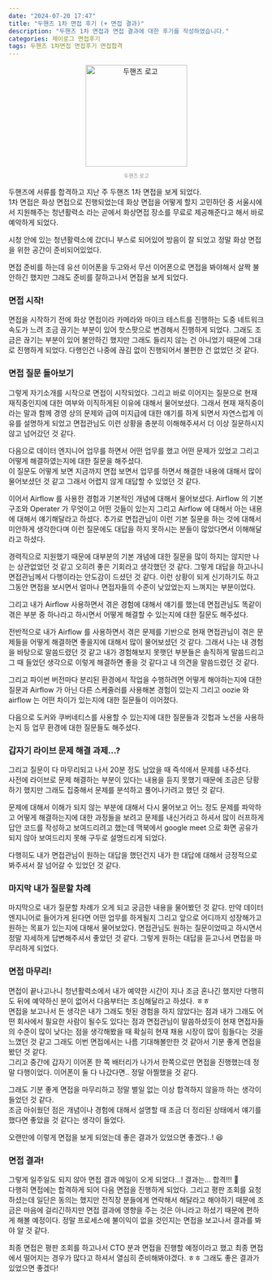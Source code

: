 ```yaml
---
date: "2024-07-20 17:47"
title: "두핸즈 1차 면접 후기 (+ 면접 결과)"
description: "두핸즈 1차 면접과 면접 결과에 대한 후기를 작성하였습니다."
categories: 제이로그 면접후기
tags: 두핸즈 1차면접 면접후기 면접합격
---
```


<div style="text-align: center;">
    <img width="200" alt="두핸즈 로고" src="https://github.com/user-attachments/assets/95303ccd-70be-40db-bab3-e7d62a93c7b3">
    <p style="font-size: 10px; text-align: center; opacity: 0.5;">두핸즈 로고</p>
</div>

두핸즈에 서류를 합격하고 지난 주 두핸즈 1차 면접을 보게 되었다.  
1차 면접은 화상 면접으로 진행되었는데 화상 면접을 어떻게 할지 고민하던 중 서울시에서 지원해주는 청년활력소 라는 곧에서 화상면접 장소를 무료로 제공해준다고 해서 바로 예악하게 되었다.  

시청 안에 있는 청년활력소에 갔더니 부스로 되어있어 방음이 잘 되었고 정말 화상 면접을 위한 공간이 준비되어있었다.  

면접 준비를 하는데 유선 이어폰을 두고와서 무선 이어폰으로 면접을 봐야해서 살짝 불안하긴 했지만 그래도 준비를 잘하고나서 면접을 보게 되었다.  

### 면접 시작!

면접을 시작하기 전에 화상 면접이라 카메라와 마이크 테스트를 진행하는 도중 네트워크 속도가 느려 조금 끊기는 부분이 있어 핫스팟으로 변경해서 진행하게 되었다.
그래도 조금은 끊기는 부분이 있어 불안하긴 했지만 그래도 들리지 않는 건 아니었기 때문에 그대로 진행하게 되었다. 다행인건 나중에 끊김 없이 진행되어서 불편한 건 없었던 것 같다.  

### 면접 질문 돌아보기 

그렇게 자기소개를 시작으로 면접이 시작되었다. 그리고 바로 이어지는 질문으로 현재 재직중인지에 대한 여부와 이직하게된 이유에 대해서 물어보셨다.
그래서 현재 재직중이라는 말과 함께 경영 상의 문제와 급여 미지급에 대한 얘기를 하게 되면서 자연스럽게 이유를 설명하게 되었고 면접관님도 이런 상황을 충분히 이해해주셔서 더 이상 질문하시지 않고 넘어갔던 것 같다.  

다음으로 데이터 엔지니어 업무를 하면서 어떤 업무를 했고 어떤 문제가 있었고 그리고 어떻게 해결하였는지에 대한 질문을 해주셨다.  
이 질문도 어떻게 보면 지금까지 면접 보면서 업무를 하면서 해결한 내용에 대해서 많이 물어보셨던 것 같고 그래서 어렵지 않게 대답할 수 있었던 것 같다.  

이어서 Airflow 를 사용한 경험과 기본적인 개념에 대해서 물어보셨다. Airflow 의 기본 구조와 Operater 가 무엇이고 어떤 것들이 있는지 그리고 Airflow 에 대해서 아는 내용에 대해서 얘기해달라고 하셨다. 
추가로 면접관님이 이런 기본 질문을 하는 것에 대해서 미안하게 생각한다며 이런 질문에도 대답을 하지 못하시는 분들이 많았다면서 이해해달라고 하셨다.  

경력직으로 지원했기 때문에 대부분의 기본 개념에 대한 질문을 많이 하지는 않지만 나는 상관없었던 것 같고 오히려 좋은 기회라고 생각했던 것 같다. 그렇게 대답을 하고나니 면접관님께서 다행이라는 안도감이 드셨던 것 같다. 
이런 상황이 되게 신기하기도 하고 그동안 면접을 보시면서 얼마나 면접자들의 수준이 낮았었는지 느껴지는 부분이었다.  

그리고 내가 Airflow 사용하면서 겪은 경험에 대해서 얘기를 했는데 면접관님도 똑같이 겪은 부분 중 하나라고 하시면서 어떻게 해결할 수 있는지에 대한 질문도 해주셨다.  

전반적으로 내가 Airflow 를 사용하면서 겪은 문제를 기반으로 현재 면접관님이 겪은 문제들을 어떻게 해결하면 좋을지에 대해서 많이 물어보셨던 것 같다.
그래서 나는 내 경험을 바탕으로 말씀드렸던 것 같고 내가 경험해보지 못햇던 부분들은 솔직하게 말씀드리고 그 때 들었던 생각으로 이렇게 해결하면 좋을 것 같다고 내 의견을 말씀드렸던 것 같다.  

그리고 파이썬 버전마다 분리된 환경에서 작업을 수행하려면 어떻게 해야하는지에 대한 질문과 Airflow 가 아닌 다른 스케줄러를 사용해본 경험이 있는지 그리고 oozie 와 airflow 는 어떤 차이가 있는지에 대한 질문들이 이어졌다.  

다음으로 도커와 쿠버네티스를 사용할 수 있는지에 대한 질문들과 깃헙과 노션을 사용하는지 등 업무 환경에 대한 질문들도 해주셨다.  

### 갑자기 라이브 문제 해결 과제...?

그리고 질문이 다 마무리되고 나서 20분 정도 남았을 때 즉석에서 문제를 내주셨다.  
사전에 라이브로 문제 해결하는 부분이 있다는 내용을 듣지 못했기 때문에 조금은 당황하기 했지만 그래도 집중해서 문제를 분석하고 풀어나가려고 했던 것 같다.  

문제에 대해서 이해가 되지 않는 부분에 대해서 다시 물어보고 어느 정도 문제를 파악하고 어떻게 해결하는지에 대한 과정들을 보려고 문제를 내신거라고 하셔서 많이 러프하게 답안 코드를 작성하고 보여드리려고 했는데
맥북에서 google meet 으로 화면 공유가 되지 않아 보여드리지 못해 구두로 설명드리게 되었다.  

다행히도 내가 면접관님이 원하는 대답을 했던건지 내가 한 대답에 대해서 긍정적으로 봐주셔서 잘 넘어갈 수 있었던 것 같다.  

### 마지막 내가 질문할 차례

마지막으로 내가 질문할 차례가 오게 되고 궁금한 내용을 물어봤던 것 같다. 만약 데이터 엔지니어로 들어가게 된다면 어떤 업무를 하게될지 그리고 앞으로 어디까지 성장해가고 원하는 목표가 있는지에 대해서 물어보았다. 
면접관님도 원하는 질문이었따고 하시면서 정말 자세하게 답변해주셔서 좋았던 것 같다. 그렇게 원하는 대답을 듣고나서 면접을 마무리하게 되었다.  

### 면접 마무리!

면접이 끝나고나니 청년활력소에서 내가 예약한 시간이 지나 조금 혼나긴 했지만 다행히도 뒤에 예약하신 분이 없어서 다음부터는 조심해달라고 하셨다. ㅎㅎ  
면접을 보고나서 든 생각은 내가 그래도 헛된 경험을 하지 않았다는 점과 내가 그래도 어떤 회사에서 필요한 사람이 될수도 있다는 점과 면접관님이 말씀하셨듯이 현재 면접자들의 수준이 많이 낮다는 점을 생각해봤을 때 
확실히 현재 채용 시장이 많이 힘들다는 것을 느꼈던 것 같고 그래도 이번 면접에서는 나름 기대해볼만한 것 같아서 기분 좋게 면접을 봤던 것 같다.  
그리고 중간에 갑자기 이어폰 한 쪽 배터리가 나가서 한쪽으로만 면접을 진행했는데 정말 다행이었다. 이어폰이 둘 다 나갔다면.. 정말 아찔했을 것 같다.  

그래도 기분 좋게 면접을 마무리하고 정말 별일 없는 이상 합격하지 않을까 하는 생각이 들었던 것 같다.  
조금 아쉬웠던 점은 개념이나 경험에 대해서 설명할 때 조금 더 정리된 상태에서 얘기를 했다면 좋았을 것 같다는 생각이 들었다.  

오랜만에 이렇게 면접을 보게 되었는데 좋은 결과가 있었으면 좋겠다..! 😆


### 면접 결과!

그렇게 일주일도 되지 않아 면접 결과 메일이 오게 되었다...!  결과는... 합격!!! 🎉  
다행히 면접에는 합격하게 되어 다음 면접을 진행하게 되었다. 그리고 평판 조회를 요청하셨는데 일단은 동의는 했지만 전직장 분들에게 연락해서 해달라고 해야하기 때문에 조금은 마음에 걸리긴하지만 면접 결과에 영향을 주는 것은 아니라고 하셨기 때문에 편하게 해볼 예정이다.
정말 프로세스에 불이익이 없을 것인지는 면접을 보고나서 결과를 봐야 알 것 같다.  

최종 면접은 평판 조회를 하고나서 CTO 분과 면접을 진행할 예정이라고 했고 최종 면접에서 떨어지는 경우가 많다고 하셔서 열심히 준비해봐야겠다. ㅎㅎ 그래도 좋은 결과가 있었으면 좋겠다!